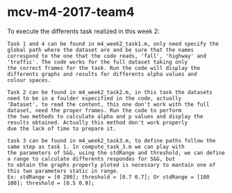 # mcv-m4-2017-team4

To execute the differents task realized in this week 2:

    Task 1 and 4 can be found in m4_week2_task1.m, only need specify the global path where the dataset are and be sure that the names 
    correspond to the one that the code reads, 'fall', 'highway' and 'traffic'. The code works for the full dataset taking only
    the correct frames for the task. Run the code will display the differents graphs and results for differents alpha values and 
    colour spaces.

    Task 2 can be found in m4_week2_task2.m, in this task the datasets need to be in a foulder especified in the code, actually 
    'Dataset', to read the content, this one don't work with the full dataset, need the proper frames. Run the code to perform
    the two methods to calculate alpha and p values and display the results obtained. Actually this method don't work properly 
    due the lack of time to prepare it.

    task 3 can be found in m4_week2_task3.m, to define paths follow the same step as task 1. In compute_task_3.m we can play with
    the parameters of S&G, using the stdRange and threshold, we can define a range to calculate differents respondes for S&G, but
    to obtain the graphs properly ploted is necessary to mantain one of this two parameters static in range. 
    Ex: stdRange = [0 200]; threshold = [0.7 0.7]; Or stdRange = [100 100]; threshold = [0.5 0.9];
